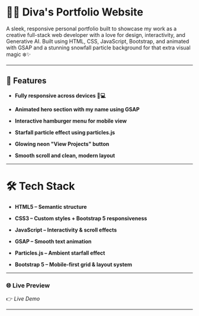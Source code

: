 # 👩‍💻 Diva's Portfolio Website
A sleek, responsive personal portfolio built to showcase my work as a creative full-stack web developer with a love for design, interactivity, and Generative AI. Built using HTML, CSS, JavaScript, Bootstrap, and animated with GSAP and a stunning snowfall particle background for that extra visual magic ❄️✨

---

## 🚀 Features

- **Fully responsive across devices 📱💻**

- **Animated hero section with my name using GSAP**

- **Interactive hamburger menu for mobile view**

- **Starfall particle effect using particles.js**

- **Glowing neon "View Projects" button**

- **Smooth scroll and clean, modern layout**

---

# 🛠️ Tech Stack
- **HTML5 – Semantic structure**

- **CSS3 – Custom styles + Bootstrap 5 responsiveness**

- **JavaScript – Interactivity & scroll effects**

- **GSAP – Smooth text animation**

- **Particles.js – Ambient starfall effect**

- **Bootstrap 5 – Mobile-first grid & layout system**

---

### 🌐 Live Preview
👉 *Live Demo*

---
